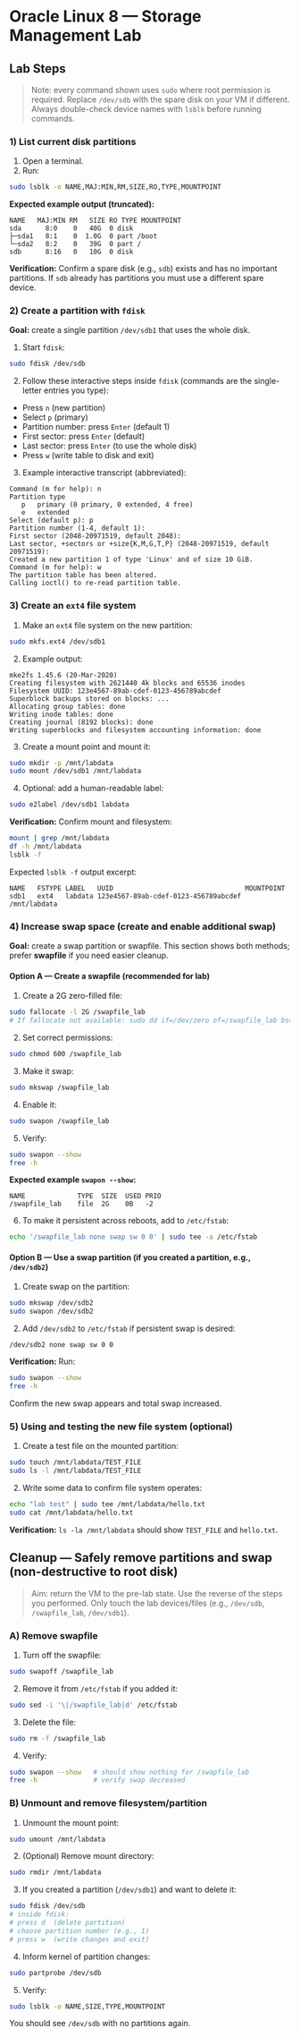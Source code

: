 # Oracle Linux 8 — Storage Management Lab


 


## Lab Steps

> Note: every command shown uses `sudo` where root permission is required. Replace `/dev/sdb` with the spare disk on your VM if different. Always double-check device names with `lsblk` before running commands.

### 1) List current disk partitions

1. Open a terminal.
2. Run:

```bash
sudo lsblk -o NAME,MAJ:MIN,RM,SIZE,RO,TYPE,MOUNTPOINT
```

**Expected example output (truncated):**

```
NAME   MAJ:MIN RM   SIZE RO TYPE MOUNTPOINT
sda      8:0    0   40G  0 disk
├─sda1   8:1    0  1.0G  0 part /boot
└─sda2   8:2    0   39G  0 part /
sdb      8:16   0   10G  0 disk
```

**Verification:** Confirm a spare disk (e.g., `sdb`) exists and has no important partitions. If `sdb` already has partitions you must use a different spare device.

 

### 2) Create a partition with `fdisk`

**Goal:** create a single partition `/dev/sdb1` that uses the whole disk.

1. Start `fdisk`:

```bash
sudo fdisk /dev/sdb
```

2. Follow these interactive steps inside `fdisk` (commands are the single-letter entries you type):

* Press `n` (new partition)
* Select `p` (primary)
* Partition number: press `Enter` (default 1)
* First sector: press `Enter` (default)
* Last sector: press `Enter` (to use the whole disk)
* Press `w` (write table to disk and exit)

3. Example interactive transcript (abbreviated):

```
Command (m for help): n
Partition type
   p   primary (0 primary, 0 extended, 4 free)
   e   extended
Select (default p): p
Partition number (1-4, default 1): 
First sector (2048-20971519, default 2048): 
Last sector, +sectors or +size{K,M,G,T,P} (2048-20971519, default 20971519): 
Created a new partition 1 of type 'Linux' and of size 10 GiB.
Command (m for help): w
The partition table has been altered.
Calling ioctl() to re-read partition table.
```

### 3) Create an `ext4` file system

1. Make an `ext4` file system on the new partition:

```bash
sudo mkfs.ext4 /dev/sdb1
```

2. Example output:

```
mke2fs 1.45.6 (20-Mar-2020)
Creating filesystem with 2621440 4k blocks and 65536 inodes
Filesystem UUID: 123e4567-89ab-cdef-0123-456789abcdef
Superblock backups stored on blocks: ...
Allocating group tables: done
Writing inode tables: done
Creating journal (8192 blocks): done
Writing superblocks and filesystem accounting information: done
```

3. Create a mount point and mount it:

```bash
sudo mkdir -p /mnt/labdata
sudo mount /dev/sdb1 /mnt/labdata
```

4. Optional: add a human-readable label:

```bash
sudo e2label /dev/sdb1 labdata
```

**Verification:** Confirm mount and filesystem:

```bash
mount | grep /mnt/labdata
df -h /mnt/labdata
lsblk -f
```

Expected `lsblk -f` output excerpt:

```
NAME   FSTYPE LABEL   UUID                                 MOUNTPOINT
sdb1   ext4   labdata 123e4567-89ab-cdef-0123-456789abcdef /mnt/labdata
```

 

### 4) Increase swap space (create and enable additional swap)

**Goal:** create a swap partition or swapfile. This section shows both methods; prefer **swapfile** if you need easier cleanup.

#### Option A — Create a swapfile (recommended for lab)

1. Create a 2G zero-filled file:

```bash
sudo fallocate -l 2G /swapfile_lab
# If fallocate not available: sudo dd if=/dev/zero of=/swapfile_lab bs=1M count=2048
```

2. Set correct permissions:

```bash
sudo chmod 600 /swapfile_lab
```

3. Make it swap:

```bash
sudo mkswap /swapfile_lab
```

4. Enable it:

```bash
sudo swapon /swapfile_lab
```

5. Verify:

```bash
sudo swapon --show
free -h
```

**Expected example `swapon --show`:**

```
NAME             TYPE  SIZE  USED PRIO
/swapfile_lab    file  2G    0B   -2
```

6. To make it persistent across reboots, add to `/etc/fstab`:

```bash
echo '/swapfile_lab none swap sw 0 0' | sudo tee -a /etc/fstab
```

#### Option B — Use a swap partition (if you created a partition, e.g., `/dev/sdb2`)

1. Create swap on the partition:

```bash
sudo mkswap /dev/sdb2
sudo swapon /dev/sdb2
```

2. Add `/dev/sdb2` to `/etc/fstab` if persistent swap is desired:

```
/dev/sdb2 none swap sw 0 0
```

**Verification:** Run:

```bash
sudo swapon --show
free -h
```

Confirm the new swap appears and total swap increased.

 

### 5) Using and testing the new file system (optional)

1. Create a test file on the mounted partition:

```bash
sudo touch /mnt/labdata/TEST_FILE
sudo ls -l /mnt/labdata/TEST_FILE
```

2. Write some data to confirm file system operates:

```bash
echo "lab test" | sudo tee /mnt/labdata/hello.txt
sudo cat /mnt/labdata/hello.txt
```

**Verification:** `ls -la /mnt/labdata` should show `TEST_FILE` and `hello.txt`.

 

## Cleanup — Safely remove partitions and swap (non-destructive to root disk)

> Aim: return the VM to the pre-lab state. Use the reverse of the steps you performed. Only touch the lab devices/files (e.g., `/dev/sdb`, `/swapfile_lab`, `/dev/sdb1`).

### A) Remove swapfile

1. Turn off the swapfile:

```bash
sudo swapoff /swapfile_lab
```

2. Remove it from `/etc/fstab` if you added it:

```bash
sudo sed -i '\|/swapfile_lab|d' /etc/fstab
```

3. Delete the file:

```bash
sudo rm -f /swapfile_lab
```

4. Verify:

```bash
sudo swapon --show   # should show nothing for /swapfile_lab
free -h              # verify swap decreased
```

### B) Unmount and remove filesystem/partition

1. Unmount the mount point:

```bash
sudo umount /mnt/labdata
```

2. (Optional) Remove mount directory:

```bash
sudo rmdir /mnt/labdata
```

3. If you created a partition (`/dev/sdb1`) and want to delete it:

```bash
sudo fdisk /dev/sdb
# inside fdisk:
# press d  (delete partition)
# choose partition number (e.g., 1)
# press w  (write changes and exit)
```

4. Inform kernel of partition changes:

```bash
sudo partprobe /dev/sdb
```

5. Verify:

```bash
sudo lsblk -o NAME,SIZE,TYPE,MOUNTPOINT
```

You should see `/dev/sdb` with no partitions again.

 
